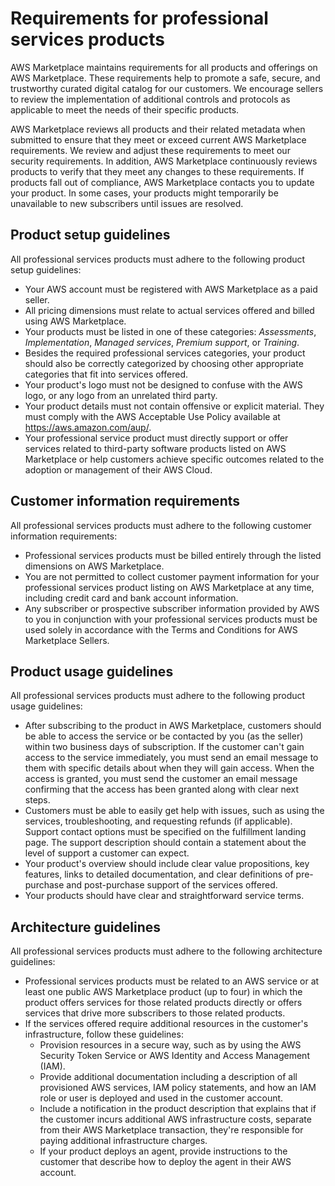# Requirements for professional services products<a name="proserv-product-guidelines"></a>

AWS Marketplace maintains requirements for all products and offerings on AWS Marketplace\. These requirements help to promote a safe, secure, and trustworthy curated digital catalog for our customers\. We encourage sellers to review the implementation of additional controls and protocols as applicable to meet the needs of their specific products\.

AWS Marketplace reviews all products and their related metadata when submitted to ensure that they meet or exceed current AWS Marketplace requirements\. We review and adjust these requirements to meet our security requirements\. In addition, AWS Marketplace continuously reviews products to verify that they meet any changes to these requirements\. If products fall out of compliance, AWS Marketplace contacts you to update your product\. In some cases, your products might temporarily be unavailable to new subscribers until issues are resolved\.

## Product setup guidelines<a name="proserv-guidelines-setup"></a>

All professional services products must adhere to the following product setup guidelines:
+ Your AWS account must be registered with AWS Marketplace as a paid seller\.
+ All pricing dimensions must relate to actual services offered and billed using AWS Marketplace\.
+ Your products must be listed in one of these categories: *Assessments*, *Implementation*, *Managed services*, *Premium support*, or *Training*\. 
+ Besides the required professional services categories, your product should also be correctly categorized by choosing other appropriate categories that fit into services offered\.
+ Your product's logo must not be designed to confuse with the AWS logo, or any logo from an unrelated third party\.
+ Your product details must not contain offensive or explicit material\. They must comply with the AWS Acceptable Use Policy available at [https://aws\.amazon\.com/aup/](https://aws.amazon.com/aup/)\.
+ Your professional service product must directly support or offer services related to third\-party software products listed on AWS Marketplace or help customers achieve specific outcomes related to the adoption or management of their AWS Cloud\.

## Customer information requirements<a name="proserv-guidelines-customer-info"></a>

All professional services products must adhere to the following customer information requirements:
+ Professional services products must be billed entirely through the listed dimensions on AWS Marketplace\.
+ You are not permitted to collect customer payment information for your professional services product listing on AWS Marketplace at any time, including credit card and bank account information\.
+ Any subscriber or prospective subscriber information provided by AWS to you in conjunction with your professional services products must be used solely in accordance with the Terms and Conditions for AWS Marketplace Sellers\.

## Product usage guidelines<a name="proserv-guidelines-usage"></a>

All professional services products must adhere to the following product usage guidelines:
+ After subscribing to the product in AWS Marketplace, customers should be able to access the service or be contacted by you \(as the seller\) within two business days of subscription\. If the customer can't gain access to the service immediately, you must send an email message to them with specific details about when they will gain access\. When the access is granted, you must send the customer an email message confirming that the access has been granted along with clear next steps\.
+ Customers must be able to easily get help with issues, such as using the services, troubleshooting, and requesting refunds \(if applicable\)\. Support contact options must be specified on the fulfillment landing page\. The support description should contain a statement about the level of support a customer can expect\.
+ Your product's overview should include clear value propositions, key features, links to detailed documentation, and clear definitions of pre\-purchase and post\-purchase support of the services offered\.
+ Your products should have clear and straightforward service terms\.

## Architecture guidelines<a name="proserv-guidelines-architecture"></a>

All professional services products must adhere to the following architecture guidelines:
+ Professional services products must be related to an AWS service or at least one public AWS Marketplace product \(up to four\) in which the product offers services for those related products directly or offers services that drive more subscribers to those related products\.
+ If the services offered require additional resources in the customer's infrastructure, follow these guidelines:
  + Provision resources in a secure way, such as by using the AWS Security Token Service or AWS Identity and Access Management \(IAM\)\.
  + Provide additional documentation including a description of all provisioned AWS services, IAM policy statements, and how an IAM role or user is deployed and used in the customer account\.
  + Include a notification in the product description that explains that if the customer incurs additional AWS infrastructure costs, separate from their AWS Marketplace transaction, they're responsible for paying additional infrastructure charges\.
  + If your product deploys an agent, provide instructions to the customer that describe how to deploy the agent in their AWS account\.